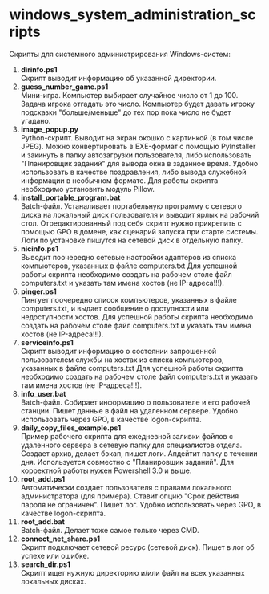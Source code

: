 # windows_system_administration_scripts
Скрипты для системного администрирования Windows-систем:
1. <b>dirinfo.ps1</b><br>
Скрипт выводит информацию об указанной директории.
2. <b>guess_number_game.ps1</b><br>
Мини-игра. Компьютер выбирает случайное число от 1 до 100. Задача игрока отгадать это число. Компьютер будет давать игроку подсказки "больше/меньше" до тех пор пока число не будет угадано.
3. <b>image_popup.py</b><br>
Python-скрипт. Выводит на экран окошко с картинкой (в том числе JPEG). Можно конвертировать в EXE-формат с помощью PyInstaller и закинуть в папку автозагрузки пользователя, либо использовать "Планировщик заданий" для вывода окна в заданное время. Удобно использовать в качестве поздравления, либо вывода служебной информации в необычном формате. Для работы скрипта необходимо установить модуль Pillow. 
4. <b>install_portable_program.bat</b><br>
Batch-файл. Устаналивает портабельную программу с сетевого диска на локальный диск пользователя и выводит ярлык на рабочий стол. Отредактированный под себя скрипт нужно прикрепить с помощью GPO в домене, как сценарий запуска при старте системы. Логи по установке пишутся на сетевой диск в отдельную папку.
5. <b>nicinfo.ps1</b><br>
Выводит поочередно сетевые настройки адаптеров из списка компьютеров, указанных в файле computers.txt Для успешной работы скрипта необходимо создать на рабочем столе файл computers.txt и указать там имена хостов (не IP-адреса!!!).
6. <b>pinger.ps1</b><br>
Пингует поочередно список компьютеров, указанных в файле computers.txt, и выдает сообщение о доступности или недоступности хостов. Для успешной работы скрипта  необходимо создать на рабочем столе файл computers.txt и указать там имена хостов (не IP-адреса!!!).
7. <b>serviceinfo.ps1</b><br>
Скрипт выводит информацию о состоянии запрошенной пользователем службы на хостах из списка компьютеров, указанных в файле computers.txt
Для успешной работы скрипта необходимо создать на рабочем столе файл computers.txt и указать там имена хостов (не IP-адреса!!!).
8. <b>info_user.bat</b><br>
Batch-файл. Собирает информацию о пользователе и его рабочей станции. Пишет данные в файл на удаленном сервере. Удобно использовать через GPO, в качестве logon-скрипта. 
9. <b>daily_copy_files_example.ps1</b><br>
Пример рабочего скрипта для ежедневной заливки файлов с удаленного сервера в сетевую папку для специалистов отдела. Создает архив, делает бэкап, пишет логи. Апдейтит папку в течении дня. Используется совместно с "Планировщик заданий". Для корректной работы нужен Powershell 3.0 и выше.
10. <b>root_add.ps1</b><br>
Автоматически создает пользователя с правами локального администратора (для примера). Ставит опцию "Срок действия пароля не ограничен". Пишет лог. Удобно использовать через GPO, в качестве logon-скрипта. 
11. <b>root_add.bat</b><br>
Batch-файл. Делает тоже самое только через CMD. 
12. <b>connect_net_share.ps1</b><br>
Скрипт подключает сетевой ресурс (сетевой диск). Пишет в лог об успехе или ошибке.
13. <b>search_dir.ps1</b><br>
Скрипт ищет нужную директорию и/или файл на всех указанных локальных дисках. 

